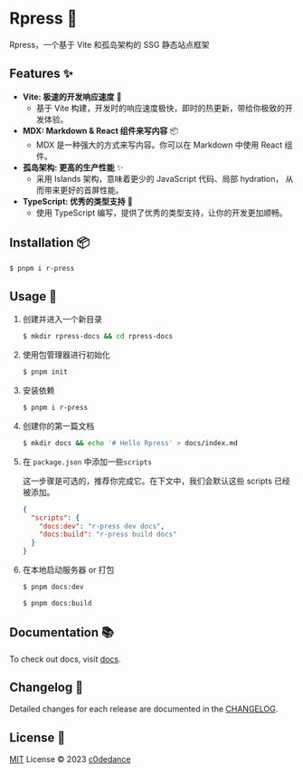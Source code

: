 # Rpress 🌱

Rpress，一个基于 Vite 和孤岛架构的 SSG 静态站点框架

## Features ✨

- **Vite: 极速的开发响应速度** 🚀
  - 基于 Vite 构建，开发时的响应速度极快，即时的热更新，带给你极致的开发体验。
- **MDX: Markdown & React 组件来写内容** 📦
  - MDX 是一种强大的方式来写内容。你可以在 Markdown 中使用 React 组件。
- **孤岛架构: 更高的生产性能** ✨
  - 采用 Islands 架构，意味着更少的 JavaScript 代码、局部 hydration， 从而带来更好的首屏性能。
- **TypeScript: 优秀的类型支持** 🔑
  - 使用 TypeScript 编写，提供了优秀的类型支持，让你的开发更加顺畅。

## Installation 📦

```bash
$ pnpm i r-press
```

## Usage 🚀

1. 创建并进入一个新目录

     ~~~bash
   $ mkdir rpress-docs && cd rpress-docs
   ~~~


2. 使用包管理器进行初始化

     ```bash
   $ pnpm init
   ```

3. 安装依赖

     ```bash
   $ pnpm i r-press
   ```


4. 创建你的第一篇文档
	  ```bash
    $ mkdir docs && echo '# Hello Rpress' > docs/index.md
5. 在 `package.json` 中添加一些`scripts`

   这一步骤是可选的，推荐你完成它。在下文中，我们会默认这些 scripts 已经被添加。

   ```json
   {
     "scripts": {
       "docs:dev": "r-press dev docs",
       "docs:build": "r-press build docs"
     }
   }
   ```

6. 在本地启动服务器 or 打包

   ```bash
   $ pnpm docs:dev
   
   $ pnpm docs:build

## Documentation 📚

To check out docs, visit [docs](https://docs.qkeep.cn).

## Changelog 📝

Detailed changes for each release are documented in the [CHANGELOG](https://github.com/c0dedance/r-press/blob/master/CHANGELOG.md).

## License 📄

[MIT](./LICENSE) License © 2023 [c0dedance](https://github.com/c0dedance/)